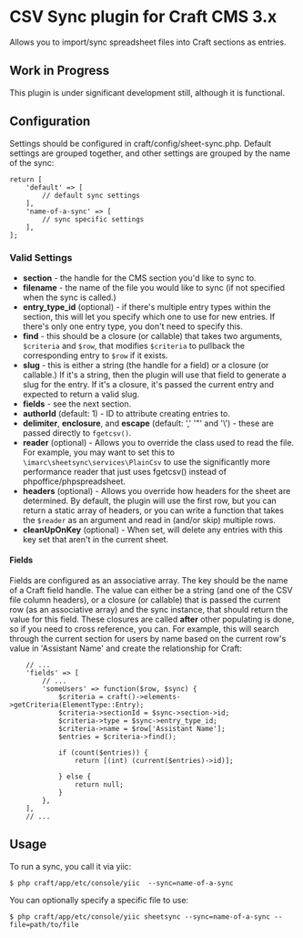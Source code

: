CSV Sync plugin for Craft CMS 3.x
=================================

Allows you to import/sync spreadsheet files into Craft sections as entries.

Work in Progress
----------------

This plugin is under significant development still, although it is functional.


Configuration
-------------

Settings should be configured in craft/config/sheet-sync.php. Default settings are grouped together, and other settings are grouped by the name of the sync:

```
return [
    'default' => [
        // default sync settings
    ],
    'name-of-a-sync' => [
        // sync specific settings
    ],
];
```

### Valid Settings

- **section** - the handle for the CMS section you'd like to sync to.
- **filename** - the name of the file you would like to sync (if not specified when the sync is called.)
- **entry_type_id** (optional) - if there's multiple entry types within the section, this will let you specify which one to use for new entries. If there's only one entry type, you don't need to specify this.
- **find** - this should be a closure (or callable) that takes two arguments, `$criteria` and `$row`, that modifies `$criteria` to pullback the corresponding entry to `$row` if it exists.
- **slug** - this is either a string (the handle for a field) or a closure (or callable.) If it's a string, then the plugin will use that field to generate a slug for the entry. If it's a closure, it's passed the current entry and expected to return a valid slug.
- **fields** - see the next section.
- **authorId** (default: 1) - ID to attribute creating entries to.
- **delimiter**, **enclosure**, and **escape** (default: ',' '"' and '\\') - these are passed directly to `fgetcsv()`.
- **reader** (optional) - Allows you to override the class used to read the file. For example, you may want to set this to `\imarc\sheetsync\services\PlainCsv` to use the significantly more performance reader that just uses fgetcsv() instead of phpoffice/phpspreadsheet.
- **headers** (optional) - Allows you override how headers for the sheet are determined. By default, the plugin will use the first row, but you can return a static array of headers, or you can write a function that takes the `$reader` as an argument and read in (and/or skip) multiple rows.
- **cleanUpOnKey** (optional) - When set, will delete any entries with this key set that aren't in the current sheet.

#### Fields

Fields are configured as an associative array. The key should be the name of a Craft field handle. The value can either be a string (and one of the CSV file column headers), or a closure (or callable) that is passed the current row (as an associative array) and the sync instance, that should return the value for this field. These closures are called **after** other populating is done, so if you need to cross reference, you can. For example, this will search through the current section for users by name based on the current row's value in 'Assistant Name' and create the relationship for Craft:

```
    // ...
    'fields' => [
        // ...
        'someUsers' => function($row, $sync) {
            $criteria = craft()->elements->getCriteria(ElementType::Entry);
            $criteria->sectionId = $sync->section->id;
            $criteria->type = $sync->entry_type_id;
            $criteria->name = $row['Assistant Name'];
            $entries = $criteria->find();

            if (count($entries)) {
                return [(int) (current($entries)->id)];

            } else {
                return null;
            }
        },
    ],
    // ...
```

Usage
-----

To run a sync, you call it via yiic:

```
$ php craft/app/etc/console/yiic  --sync=name-of-a-sync
```

You can optionally specify a specific file to use:

```
$ php craft/app/etc/console/yiic sheetsync --sync=name-of-a-sync --file=path/to/file
```
